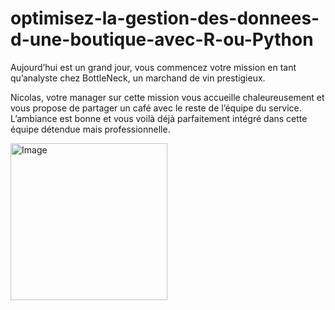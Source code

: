 # optimisez-la-gestion-des-donnees-d-une-boutique-avec-R-ou-Python

Aujourd’hui est un grand jour, vous commencez votre mission en tant qu’analyste chez BottleNeck, un marchand de vin prestigieux. 


Nicolas, votre manager sur cette mission vous accueille chaleureusement et vous propose de partager un café avec le reste de l’équipe du service. L’ambiance est bonne et vous voilà déjà parfaitement intégré dans cette équipe détendue mais professionnelle. 

<img width="251" alt="Image" src="https://github.com/user-attachments/assets/c092b6cf-b6d6-498d-b8a7-dafa6ab32282" />

